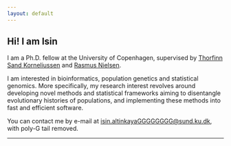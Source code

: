 ```yaml
---
layout: default
---
```


## Hi! I am Isin


<!--<img class="profile-picture" src="sherlock.jpg">-->

I am a Ph.D. fellow at the University of Copenhagen, supervised by [Thorfinn Sand Korneliussen](https://scholar.google.com/citations?user=-YNWF4AAAAAJ&hl=en&oi=ao) and [Rasmus Nielsen](https://scholar.google.com/citations?hl=en&user=PySbfcEAAAAJ).

I am interested in bioinformatics, population genetics and statistical genomics. More specifically, my research interest revolves around developing novel methods and statistical frameworks aiming to disentangle evolutionary histories of populations, and implementing these methods into fast and efficient software.

You can contact me by e-mail at isin.altinkayaGGGGGGGG@sund.ku.dk, with poly-G tail removed.

<!--
![Isin's github stats](https://github-readme-stats.vercel.app/api?username=isinaltinkaya&show_icons=true&theme=dark&count_private=true&hide_rank=true)
[![GitHub Streak](https://github-readme-streak-stats.herokuapp.com/?user=isinaltinkaya)](https://git.io/streak-stats)
<img src="https://ghchart.rshah.org/isinaltinkaya"/>
-->



---

<!--
<a href="https://stackexchange.com/users/10692365"><img src="https://stackexchange.com/users/flair/10692365.png?theme=dark" width="208" height="58" alt="profile for Isin Altinkaya on Stack Exchange, a network of free, community-driven Q&amp;A sites" title="profile for Isin Altinkaya on Stack Exchange, a network of free, community-driven Q&amp;A sites"></a>
-->
